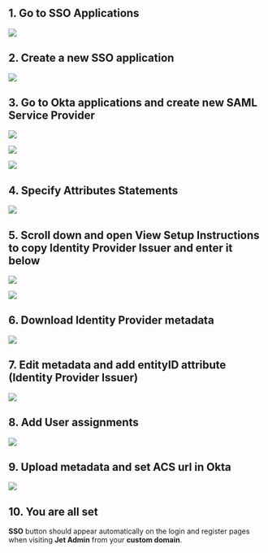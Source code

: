 ## 1. Go to SSO Applications

![](https://gblobscdn.gitbook.com/assets%2F-LQ08RFAKZvFADEiXKFy%2F-M0UJ1ZdHOf7P2oavvqy%2F-M0UKeS9Ky35jgU28qnx%2Fimage.png?alt=media&token=082e8e48-c23f-487d-83c2-3c69f3d119d2)

## 2. Create a new SSO application

![](https://gblobscdn.gitbook.com/assets%2F-LQ08RFAKZvFADEiXKFy%2F-MRzA3WFjjeNQIWmL0kx%2F-MRzAvIZSUl_CZlhjwWg%2Fimage.png?alt=media&token=5a2d2a2f-b45e-403f-b0ec-77e1bea332ac)

## 3. Go to Okta applications and create new SAML Service Provider

![](https://gblobscdn.gitbook.com/assets%2F-LQ08RFAKZvFADEiXKFy%2F-MRzA3WFjjeNQIWmL0kx%2F-MRzBOzP-M8ys48pB0ML%2Fimage.png?alt=media&token=80cbb611-a8a6-478d-b05a-0b399c10c691)

![](https://gblobscdn.gitbook.com/assets%2F-LQ08RFAKZvFADEiXKFy%2F-MRzA3WFjjeNQIWmL0kx%2F-MRzBXIxFMgEq8uBFQwa%2Fimage.png?alt=media&token=1a6e353c-630c-4467-b115-55e14c66d784)

![](https://gblobscdn.gitbook.com/assets%2F-LQ08RFAKZvFADEiXKFy%2F-MRzA3WFjjeNQIWmL0kx%2F-MRzBfCsY0zCN0vf3P6q%2Fimage.png?alt=media&token=ca50b36b-0ccc-450e-a205-e42c776e5924)

## 4. Specify Attributes Statements

![](https://gblobscdn.gitbook.com/assets%2F-LQ08RFAKZvFADEiXKFy%2F-MRzA3WFjjeNQIWmL0kx%2F-MRzBtaPBbgZNoa_I-bw%2Fimage.png?alt=media&token=1ceaa9ba-9883-4fe0-bad0-de575f607254)

## 5. Scroll down and open View Setup Instructions to copy Identity Provider Issuer and enter it below

![](https://gblobscdn.gitbook.com/assets%2F-LQ08RFAKZvFADEiXKFy%2F-MRzA3WFjjeNQIWmL0kx%2F-MRzByU5-J8X52Y_uZvP%2Fimage.png?alt=media&token=d3a31f2c-5ba8-4268-9437-0fc1a1be9bfc)

![](https://gblobscdn.gitbook.com/assets%2F-LQ08RFAKZvFADEiXKFy%2F-MRzA3WFjjeNQIWmL0kx%2F-MRzDIVcfr2objsr8V3p%2Fimage.png?alt=media&token=4ed1fa0d-8b97-4f52-87fe-e8c79d46451e)

## 6. Download Identity Provider metadata

![](https://gblobscdn.gitbook.com/assets%2F-LQ08RFAKZvFADEiXKFy%2F-MRzA3WFjjeNQIWmL0kx%2F-MRzCAX-aBhpLJoNGuoV%2Fimage.png?alt=media&token=5d9c2c0f-80c7-419a-93b6-34a422b069d9)

## 7. Edit metadata and add entityID attribute \(Identity Provider Issuer\)

![](https://gblobscdn.gitbook.com/assets%2F-LQ08RFAKZvFADEiXKFy%2F-MRzA3WFjjeNQIWmL0kx%2F-MRzCPXLsZxObUKMRZ5g%2Fimage.png?alt=media&token=5dbec954-ea58-4897-83c2-726d55553b40)

## 8. Add User assignments

![](https://gblobscdn.gitbook.com/assets%2F-LQ08RFAKZvFADEiXKFy%2F-MRzA3WFjjeNQIWmL0kx%2F-MRzCUqWltXcsndDyCGi%2Fimage.png?alt=media&token=16dfc098-40cc-4ae4-a7ef-fd55ce373fef)

## 9. Upload metadata and set ACS url in Okta

![](https://gblobscdn.gitbook.com/assets%2F-LQ08RFAKZvFADEiXKFy%2F-MRzA3WFjjeNQIWmL0kx%2F-MRzAzbhudMomhNPPMuA%2Fimage.png?alt=media&token=c51758b5-d078-4d46-92f1-fa49453aacc4)

## 10. You are all set <a id="10-you-are-all-set"></a>

**SSO** button should appear automatically on the login and register pages when visiting **Jet Admin** from your **custom domain**.


